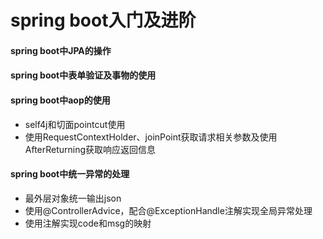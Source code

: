 # spring boot入门及进阶
#### spring boot中JPA的操作
#### spring boot中表单验证及事物的使用
#### spring boot中aop的使用
- self4j和切面pointcut使用
- 使用RequestContextHolder、joinPoint获取请求相关参数及使用AfterReturning获取响应返回信息
#### spring boot中统一异常的处理
- 最外层对象统一输出json
- 使用@ControllerAdvice，配合@ExceptionHandle注解实现全局异常处理
- 使用注解实现code和msg的映射

